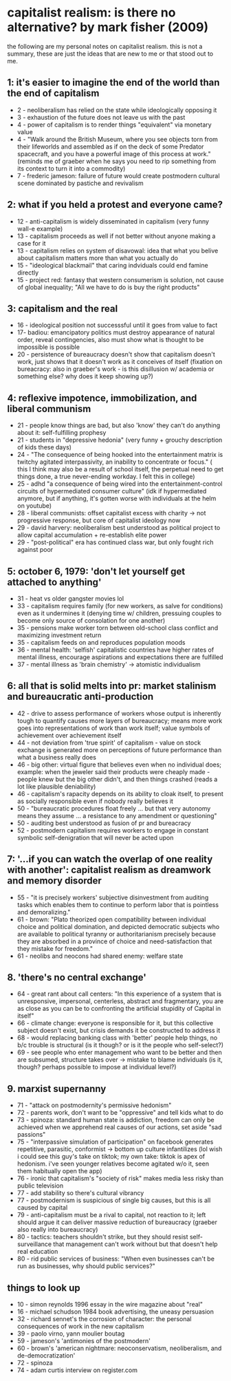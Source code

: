# capitalist realism: is there no alternative? by mark fisher (2009)

the following are my personal notes on capitalist realism. this is not a
summary, these are just the ideas that are new to me or that stood out to me.

## 1: it's easier to imagine the end of the world than the end of capitalism
- 2 - neoliberalism has relied on the state while ideologically opposing it
- 3 - exhaustion of the future does not leave us with the past
- 4 - power of capitalism is to render things "equivalent" via monetary value
- 4 - "Walk around the British Museum, where you see objects torn from their
    lifeworlds and assembled as if on the deck of some Predator spacecraft, and
    you have a powerful image of this process at work." (reminds me of graeber
    when he says you need to rip something from its context to turn it into a
    commodity)
- 7 - frederic jameson: failure of future would create postmodern cultural scene
    dominated by pastiche and revivalism

## 2: what if you held a protest and everyone came?
- 12 - anti-capitalism is widely disseminated in capitalism (very funny wall-e
    example)
- 13 - capitalism proceeds as well if not better without anyone making a case
    for it
- 13 - capitalism relies on system of disavowal: idea that what you belive about
    capitalism matters more than what you actually do
- 15 - "ideological blackmail" that caring indviduals could end famine directly
- 15 - project red: fantasy that western consumerism is solution, not cause of
    global inequality; "All we have to do is buy the right products"

## 3: capitalism and the real
- 16 - ideological position not successsful until it goes from value to fact
- 17- badiou: emancipatory politics must destroy appearance of natural order,
    reveal contingencies, also must show what is thought to be impossible is
    possible
- 20 - persistence of bureaucracy doesn't show that capitalism doesn't work,
    just shows that it doesn't work as it conceives of itself (fixation on
    bureacracy: also in graeber's work - is this disillusion w/ academia or
    something else? why does it keep showing up?)

## 4: reflexive impotence, immobilization, and liberal communism
- 21 - people know things are bad, but also 'know' they can't do anything about
    it: self-fulfilling prophesy
- 21 - students in "depressive hedonia" (very funny + grouchy description of
    kids these days)
- 24 - "The consequence of being hooked into the entertainment matrix is
    twitchy agitated interpassivity, an inability to concentrate or focus." (
    this I think may also be a result of school itself, the perpetual need to
    get things done, a true never-ending workday. I felt this in college)
- 25 - adhd "a consequence of being wired into the entertainment-control
    circuits of hypermediated consumer culture" (idk if hypermediated anymore,
    but if anything, it's gotten worse with individuals at the helm on youtube)
- 28 - liberal communists: offset capitalist excess with charity -> not
    progressive response, but core of capitalist ideology now
- 29 - david harvery: neoliberalism best understood as political project to
    allow capital accumulation + re-establish elite power
- 29 - "post-political" era has continued class war, but only fought rich
    against poor

## 5: october 6, 1979: 'don't let yourself get attached to anything'
- 31 - heat vs older gangster movies lol
- 33 - capitalism requires family (for new workers, as salve for conditions)
    even as it undermines it (denying time w/ children, pressuing couples to
    become only source of consolation for one another)
- 35 - pensions make worker torn between old-school class conflict and
    maximizing investment return
- 35 - capitalism feeds on and reproduces population moods
- 36 - mental health: 'selfish' capitalistic countries have higher rates of
    mental illness, encourage aspirations and expectations there are fulfilled
- 37 - mental illness as 'brain chemistry' -> atomistic individualism

## 6: all that is solid melts into pr: market stalinism and bureaucratic anti-production
- 42 - drive to assess performance of workers whose output is inherently tough
    to quantify causes more layers of bureaucracy; means more work goes into
    representations of work than work itself; value symbols of achievement over
    achievement itself
- 44 - not deviation from 'true spirit' of capitalism - value on stock
    exchange is generated more on perceptions of future performance than what a
    business really does
- 46 - big other: virtual figure that believes even when no individual does;
    example: when the jeweler said their products were cheaply made - people
    knew but the big other didn't, and then things crashed (reads a lot like
    plausible deniability)
- 46 - capitalism's rapacity depends on its ability to cloak itself, to present
    as socially responsible even if nobody really believes it
- 50 - "bureaucratic procedures float freely ... but that very autonomy means
    they assume ... a resistance to any amendment or questioning"
- 50 - auditing best understood as fusion of pr and bureacracy
- 52 - postmodern capitalism requires workers to engage in constant symbolic
    self-denigration that will never be acted upon

## 7: '...if you can watch the overlap of one reality with another': capitalist realism as dreamwork and memory disorder
- 55 - "it is precisely workers' subjective disinvestment from auditing tasks
    which enables them to continue to perform labor that is pointless and
    demoralizing."
- 61 - brown: "Plato theorized open compatibility between individual choice and
    political domination, and depicted democratic subjects who are available to
    political tyranny or authoritarianism precisely because they are absorbed in
    a province of choice and need-satisfaction that they mistake for freedom."
- 61 - neolibs and neocons had shared enemy: welfare state

## 8. 'there's no central exchange'
- 64 - great rant about call centers: "In this experience of a system that is
    unresponsive, impersonal, centerless, abstract and fragmentary, you are as
    close as you can be to confronting the artificial stupidity of Capital in
    itself"
- 66 - climate change: everyone is responsible for it, but this collective
    subject doesn't exist, but crisis demands it be constructed to address it
- 68 - would replacing banking class with 'better' people help things, no b/c
    trouble is structural (is it though? or is it the people who self-select?)
- 69 - see people who enter management who want to be better and then are
    subsumed, structure takes over -> mistake to blame individuals (is it,
    though? perhaps possible to impose at individual level?)

## 9. marxist supernanny
- 71 - "attack on postmodernity's permissive hedonism"
- 72 - parents work, don't want to be "oppressive" and tell kids what to do
- 73 - spinoza: standard human state is addiction, freedom can only be achieved
    when we apprehend real causes of our actions, set aside "sad passions"
- 75 - "interpassive simulation of participation" on facebook generates
    repetitive, parasitic, conformist -> bottom up culture infantilizes (lol
    wish i could see this guy's take on tiktok; my own take: tiktok is apex of
    hedonism. i've seen younger relatives become agitated w/o it, seen them
    habitually open the app)
- 76 - ironic that capitalism's "society of risk" makes media less risky than
    public television
- 77 - add stability so there's cultural vibrancy
- 77 - postmodernism is suspicious of single big causes, but this is all caused
    by capital
- 79 - anti-capitalism must be a rival to capital, not reaction to it; left
    should argue it can deliver massive reduction of bureaucracy (graeber also
    really into bureaucracy)
- 80 - tactics: teachers shouldn't strike, but they should resist self-
    surveillance that management can't work without but that doesn't help real
    education
- 80 - rid public services of business: "When even businesses can't be run as
    businesses, why should public services?"

## things to look up
- 10 - simon reynolds 1996 essay in the wire magazine about "real"
- 16 - michael schudson 1984 book advertising, the uneasy persuasion
- 32 - richard sennet's the corrosion of character: the personal consequences of
    work in the new capitalism
- 39 - paolo virno, yann moulier boutag
- 59 - jameson's 'antimonies of the postmodern'
- 60 - brown's 'american nightmare: neoconservatism, neoliberalism, and
    de-democratization'
- 72 - spinoza 
- 74 - adam curtis interview on register.com
